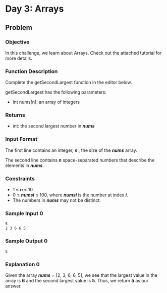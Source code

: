 # Day 3: Arrays

## Problem

### Objective

<p>In this challenge, we learn about Arrays. Check out the attached tutorial for more details.</p>

### Function Description

<p>Complete the getSecondLargest function in the editor below.</p>
<p>getSecondLargest has the following parameters:</p>

- int nums[n]: an array of integers

### Returns

- int: the second largest number in <b><i>nums</i></b>

### Input Format

<p>The first line contains an integer, <b><i>n</i></b> , the size of the <b><i>nums</i></b> array.</p>
<p>The second line contains <b><i>n</i></b> space-separated numbers that describe the elements in <b><i>nums</i></b>.</p>

### Constraints

- 1 ≤ <b><i>n</i></b> ≤ 10
- 0 ≤ <b><i>numsi</i></b> ≤ 100, where <b><i>numsi</i></b> is the number at index <b><i>i</i></b>.
- The numbers in <b><i>nums</i></b> may not be distinct.

### Sample Input 0

```
5
2 3 6 6 5
```

### Sample Output 0

```
5
```

### Explanation 0

<p>Given the array <b><i>nums</i></b> = [2, 3, 6, 6, 5], we see that the largest value in the array is <b>6</b> and the second largest value is <b>5</b>. Thus, we return <b>5</b> as our answer.</p>
